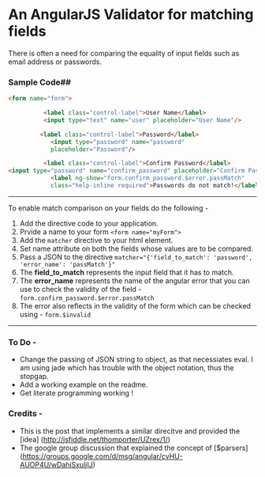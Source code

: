 <link
href="http://netdna.bootstrapcdn.com/twitter-bootstrap/2.2.2/css/bootstrap-combined.min.css"
rel="stylesheet">

<script src="http://ajax.googleapis.com/ajax/libs/angularjs/1.0.4/angular.min.js"></script>

# An AngularJS Validator for matching fields

There is often a need for comparing the equality of input fields such as
email address or passwords.

<!-- ### Sample Form -->

<!-- <form name="form" class="form-horizontal"> -->
<!--         <div class="control-group"> -->
<!--           <label class="control-label">User Name</label> -->
<!--           <div class="controls"> -->
<!--             <input type="text" name="user" placeholder="User Name"/> -->
<!--           </div> -->
<!--         </div> -->
<!--         <div class="control-group"> -->
<!--           <label class="control-label">Password</label> -->
<!--           <div class="controls"> -->
<!--             <input type="password" name="password" placeholder="Password"/> -->
<!--           </div> -->
<!--         </div> -->
<!--         <div class="control-group"> -->
<!--           <label class="control-label">Confirm Password</label> -->
<!--           <div class="controls"> -->
<!--             <input type="password" name="confirm_password" placeholder="Confirm Password" matcher="{'field_to_match': 'password', 'error_name': 'passMatch'}"/> -->
<!--             <label ng-show="form.confirm_password.$error.passMatch" -->
<!--         class="help-inline required">Passwords do not match!</label> -->
<!--           </div> -->
<!--         </div> -->



### Sample Code##

```html
<form name="form">

          <label class="control-label">User Name</label>
          <input type="text" name="user" placeholder="User Name"/>

         <label class="control-label">Password</label>
            <input type="password" name="password"
            placeholder="Password"/>

          <label class="control-label">Confirm Password</label>
<input type="password" name="confirm_password" placeholder="Confirm Password" matcher="{'field_to_match': 'password', 'error_name': 'passMatch'}"/>
            <label ng-show="form.confirm_password.$error.passMatch"
            class="help-inline required">Passwords do not match!</label>
```
***

To enable match comparison on your fields do the following -

1. Add the directive code to your application.
2. Prvide a name to your form `<form name="myForm">`
2. Add the `matcher` directive to your html element.
3. Set name attribute on both the fields whose values are to be compared.
3. Pass a JSON to the directive ``matcher="{'field_to_match':
'password', 'error_name': 'passMatch'}"``
4. The **field_to_match** represents the input field that it has to match.
5. The **error_name** represents the name of the angular error that you
can use to check the validity of the field -
`form.confirm_password.$error.passMatch`
6. The error also reflects in the validity of the form which can be
checked using - `form.$invalid`

***

### To Do -

- Change the passing of JSON string to object, as that necessiates
  eval. I am using jade which has trouble with the object notation, thus
  the stopgap.
- Add a working example on the readme.
- Get literate programming working !

### Credits -

- This is the post that implements a similar direcitve and provided the [idea] (http://jsfiddle.net/thomporter/UZrex/1/)
- The google group discussion that explained the concept of [$parsers] (https://groups.google.com/d/msg/angular/cvHU-AUOP4U/wDahiSxuljIJ)





